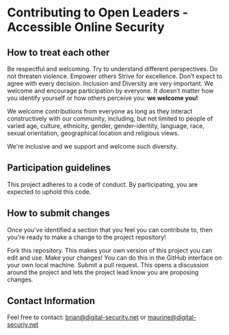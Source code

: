 # Contributing to Open Leaders - Accessible Online Security #



## How to treat each other ##

Be respectful and welcoming. Try to understand different perspectives. Do not threaten violence. 
Empower others Strive for excellence. Don’t expect to agree with every decision. Inclusion and Diversity are very important. We welcome and encourage participation by everyone. 
It doesn’t matter how you identify yourself or how others perceive you: __we welcome you!__

We welcome contributions from everyone as long as they interact constructively with our community, including, but not limited to people of varied age, culture, ethnicity, gender, gender-identity, language, race, sexual orientation, geographical location and religious views.

We're inclusive and we support and welcome such diversity.

## Participation guidelines ##

This project adheres to a code of conduct. By participating, you are expected to uphold this code.

## How to submit changes ## 

Once you've identified a section that you feel you can contribute to, then you're ready to make a change to the project repository!

Fork this repository. This makes your own version of this project you can edit and use. Make your changes! You can do this in the GitHub interface on your own local machine. 
Submit a pull request. This opens a discussion around the project and lets the project lead know you are proposing changes.

## Contact Information ##

Feel free to contact: brian@digital-security.net or maurine@digital-securiy.net 
